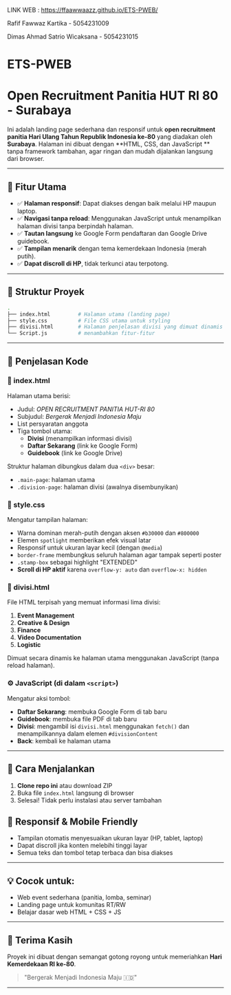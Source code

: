 LINK WEB : https://ffaawwaazz.github.io/ETS-PWEB/

Rafif Fawwaz Kartika - 5054231009

Dimas Ahmad Satrio Wicaksana - 5054231015

# ETS-PWEB

# Open Recruitment Panitia HUT RI 80 - Surabaya

Ini adalah landing page sederhana dan responsif untuk **open recruitment panitia Hari Ulang Tahun Republik Indonesia ke-80** yang diadakan oleh **Surabaya**. Halaman ini dibuat dengan **HTML, CSS, dan JavaScript ** tanpa framework tambahan, agar ringan dan mudah dijalankan langsung dari browser.

---

## 🎯 Fitur Utama

- ✅ **Halaman responsif**: Dapat diakses dengan baik melalui HP maupun laptop.
- ✅ **Navigasi tanpa reload**: Menggunakan JavaScript untuk menampilkan halaman divisi tanpa berpindah halaman.
- ✅ **Tautan langsung** ke Google Form pendaftaran dan Google Drive guidebook.
- ✅ **Tampilan menarik** dengan tema kemerdekaan Indonesia (merah putih).
- ✅ **Dapat discroll di HP**, tidak terkunci atau terpotong.

---

## 🧩 Struktur Proyek

```bash
.
├── index.html         # Halaman utama (landing page)
├── style.css          # File CSS utama untuk styling
├── divisi.html        # Halaman penjelasan divisi yang dimuat dinamis
└── Script.js          # menambahkan fitur-fitur
```

---

## 📝 Penjelasan Kode

### 📄 index.html

Halaman utama berisi:
- Judul: *OPEN RECRUITMENT PANITIA HUT-RI 80*
- Subjudul: *Bergerak Menjadi Indonesia Maju*
- List persyaratan anggota
- Tiga tombol utama:
  - **Divisi** (menampilkan informasi divisi)
  - **Daftar Sekarang** (link ke Google Form)
  - **Guidebook** (link ke Google Drive)

Struktur halaman dibungkus dalam dua `<div>` besar:
- `.main-page`: halaman utama
- `.division-page`: halaman divisi (awalnya disembunyikan)

### 🎨 style.css

Mengatur tampilan halaman:
- Warna dominan merah-putih dengan aksen `#b30000` dan `#800000`
- Elemen `spotlight` memberikan efek visual latar
- Responsif untuk ukuran layar kecil (dengan `@media`)
- `border-frame` membungkus seluruh halaman agar tampak seperti poster
- `.stamp-box` sebagai highlight "EXTENDED"
- **Scroll di HP aktif** karena `overflow-y: auto` dan `overflow-x: hidden`

### 📜 divisi.html

File HTML terpisah yang memuat informasi lima divisi:
1. **Event Management**
2. **Creative & Design**
3. **Finance**
4. **Video Documentation**
5. **Logistic**

Dimuat secara dinamis ke halaman utama menggunakan JavaScript (tanpa reload halaman).

### ⚙️ JavaScript (di dalam `<script>`)

Mengatur aksi tombol:
- **Daftar Sekarang**: membuka Google Form di tab baru
- **Guidebook**: membuka file PDF di tab baru
- **Divisi**: mengambil isi `divisi.html` menggunakan `fetch()` dan menampilkannya dalam elemen `#divisionContent`
- **Back**: kembali ke halaman utama

---

## 🔧 Cara Menjalankan

1. **Clone repo ini** atau download ZIP
2. Buka file `index.html` langsung di browser
3. Selesai! Tidak perlu instalasi atau server tambahan

## 📱 Responsif & Mobile Friendly

- Tampilan otomatis menyesuaikan ukuran layar (HP, tablet, laptop)
- Dapat discroll jika konten melebihi tinggi layar
- Semua teks dan tombol tetap terbaca dan bisa diakses

---

## 💡 Cocok untuk:

- Web event sederhana (panitia, lomba, seminar)
- Landing page untuk komunitas RT/RW
- Belajar dasar web HTML + CSS + JS

---

## 🙌 Terima Kasih

Proyek ini dibuat dengan semangat gotong royong untuk memeriahkan **Hari Kemerdekaan RI ke-80**.

> "Bergerak Menjadi Indonesia Maju 🇮🇩"

---

